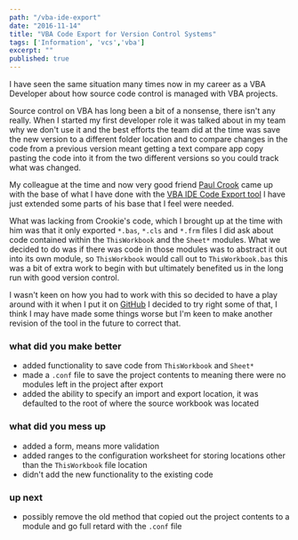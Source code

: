 ```yaml
---
path: "/vba-ide-export"
date: "2016-11-14"
title: "VBA Code Export for Version Control Systems"
tags: ['Information', 'vcs','vba']
excerpt: ""
published: true
---
```


I have seen the same situation many times now in my career as a VBA
Developer about how source code control is managed with VBA projects.

Source control on VBA has long been a bit of a nonsense, there isn't
any really. When I started my first developer role it was talked about
in my team why we don't use it and the best efforts the team did at
the time was save the new version to a different folder location and
to compare changes in the code from a previous version meant getting a
text compare app copy pasting the code into it from the two different
versions so you could track what was changed.

My colleague at the time and now very good friend
[Paul Crook](https://uk.linkedin.com/in/paul-crook-4065a461) came up
with the base of what I have done with the
[VBA IDE Code Export tool](https://github.com/spences10/VBA-IDE-Code-Export)
I have just extended some parts of his base that I feel were needed.

What was lacking from Crookie's code, which I brought up at the time
with him was that it only exported `*.bas`, `*.cls` and `*.frm` files
I did ask about code contained within the `ThisWorkbook` and the
`Sheet*` modules. What we decided to do was if there was code in those
modules was to abstract it out into its own module, so `ThisWorkbook`
would call out to `ThisWorkbook.bas` this was a bit of extra work to
begin with but ultimately benefited us in the long run with good
version control.

I wasn't keen on how you had to work with this so decided to have a
play around with it when I put it on
[GitHub](https://github.com/spences10/VBA-IDE-Code-Export) I decided
to try right some of that, I think I may have made some things worse
but I'm keen to make another revision of the tool in the future to
correct that.

### what did you make better

* added functionality to save code from `ThisWorkbook` and `Sheet*`
* made a `.conf` file to save the project contents to meaning there
  were no modules left in the project after export
* added the ability to specify an import and export location, it was
  defaulted to the root of where the source workbook was located

### what did you mess up

* added a form, means more validation
* added ranges to the configuration worksheet for storing locations
  other than the `ThisWorkbook` file location
* didn't add the new functionality to the existing code

### up next

* possibly remove the old method that copied out the project contents
  to a module and go full retard with the `.conf` file
